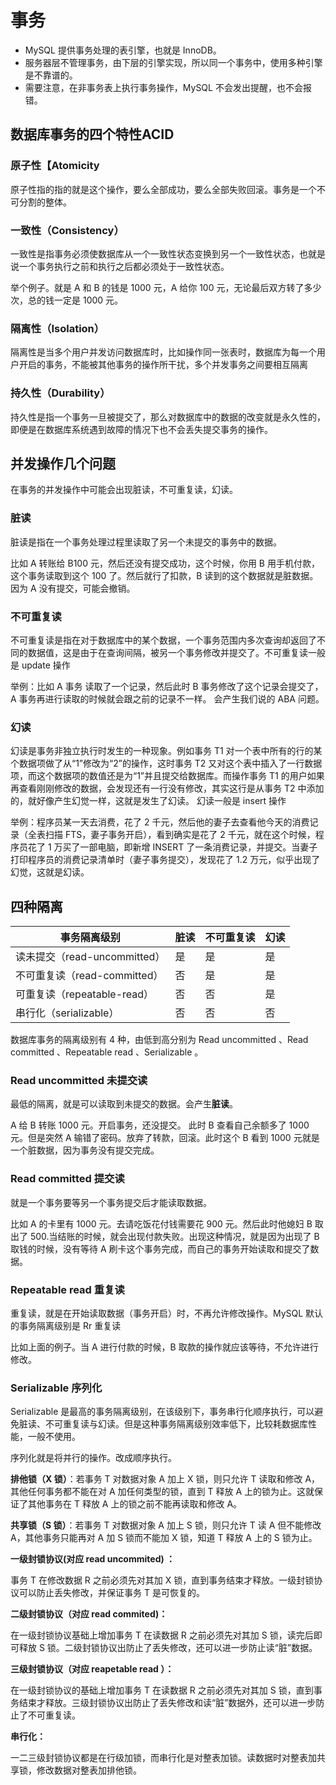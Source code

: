 # 事务

- MySQL 提供事务处理的表引擎，也就是 InnoDB。
- 服务器层不管理事务，由下层的引擎实现，所以同一个事务中，使用多种引擎是不靠谱的。
- 需要注意，在非事务表上执行事务操作，MySQL 不会发出提醒，也不会报错。

## 数据库事务的四个特性**ACID**

### 原子性【Atomicity

原子性指的指的就是这个操作，要么全部成功，要么全部失败回滚。事务是一个不可分割的整体。

### 一致性（Consistency）

一致性是指事务必须使数据库从一个一致性状态变换到另一个一致性状态，也就是说一个事务执行之前和执行之后都必须处于一致性状态。

举个例子。就是 A 和 B 的钱是 1000 元，A 给你 100 元，无论最后双方转了多少次，总的钱一定是 1000 元。

### 隔离性（Isolation）

隔离性是当多个用户并发访问数据库时，比如操作同一张表时，数据库为每一个用户开启的事务，不能被其他事务的操作所干扰，多个并发事务之间要相互隔离

### 持久性（Durability）

持久性是指一个事务一旦被提交了，那么对数据库中的数据的改变就是永久性的，即便是在数据库系统遇到故障的情况下也不会丢失提交事务的操作。

## 并发操作几个问题

在事务的并发操作中可能会出现脏读，不可重复读，幻读。

### 脏读

脏读是指在一个事务处理过程里读取了另一个未提交的事务中的数据。

比如 A 转账给 B100 元，然后还没有提交成功，这个时候，你用 B 用手机付款，这个事务读取到这个 100 了。然后就行了扣款，B 读到的这个数据就是脏数据。因为 A 没有提交，可能会撤销。

### 不可重复读

不可重复读是指在对于数据库中的某个数据，一个事务范围内多次查询却返回了不同的数据值，这是由于在查询间隔，被另一个事务修改并提交了。不可重复读一般是 update 操作

举例：比如 A 事务 读取了一个记录，然后此时 B 事务修改了这个记录会提交了，A 事务再进行读取的时候就会跟之前的记录不一样。 会产生我们说的 ABA 问题。

### 幻读

幻读是事务非独立执行时发生的一种现象。例如事务 T1 对一个表中所有的行的某个数据项做了从“1”修改为“2”的操作，这时事务 T2 又对这个表中插入了一行数据项，而这个数据项的数值还是为“1”并且提交给数据库。而操作事务 T1 的用户如果再查看刚刚修改的数据，会发现还有一行没有修改，其实这行是从事务 T2 中添加的，就好像产生幻觉一样，这就是发生了幻读。 幻读一般是 insert 操作

举例：程序员某一天去消费，花了 2 千元，然后他的妻子去查看他今天的消费记录（全表扫描 FTS，妻子事务开启），看到确实是花了 2 千元，就在这个时候，程序员花了 1 万买了一部电脑，即新增 INSERT 了一条消费记录，并提交。当妻子打印程序员的消费记录清单时（妻子事务提交），发现花了 1.2 万元，似乎出现了幻觉，这就是幻读。

## 四种隔离

| 事务隔离级别                 | 脏读 | 不可重复读 | 幻读 |
| ---------------------------- | ---- | ---------- | ---- |
| 读未提交（read-uncommitted） | 是   | 是         | 是   |
| 不可重复读（read-committed） | 否   | 是         | 是   |
| 可重复读（repeatable-read）  | 否   | 否         | 是   |
| 串行化（serializable）       | 否   | 否         | 否   |

数据库事务的隔离级别有 4 种，由低到高分别为 Read uncommitted 、Read committed 、Repeatable read 、Serializable 。

### Read uncommitted 未提交读

最低的隔离，就是可以读取到未提交的数据。会产生**脏读**。

A 给 B 转账 1000 元。开启事务，还没提交。 此时 B 查看自己余额多了 1000 元。但是突然 A 输错了密码。放弃了转款，回滚。此时这个 B 看到 1000 元就是一个脏数据，因为事务没有提交完成。

### Read committed 提交读

就是一个事务要等另一个事务提交后才能读取数据。

比如 A 的卡里有 1000 元。去请吃饭花付钱需要花 900 元。然后此时他媳妇 B 取出了 500.当结账的时候，就会出现付款失败。出现这种情况，就是因为出现了 B 取钱的时候，没有等待 A 刷卡这个事务完成，而自己的事务开始读取和提交了数据。

### Repeatable read 重复读

重复读，就是在开始读取数据（事务开启）时，不再允许修改操作。MySQL 默认的事务隔离级别是 Rr 重复读

比如上面的例子。当 A 进行付款的时候，B 取款的操作就应该等待，不允许进行修改。

### Serializable 序列化

Serializable 是最高的事务隔离级别，在该级别下，事务串行化顺序执行，可以避免脏读、不可重复读与幻读。但是这种事务隔离级别效率低下，比较耗数据库性能，一般不使用。

序列化就是将并行的操作。改成顺序执行。

**排他锁（X 锁）**：若事务 T 对数据对象 A 加上 X 锁，则只允许 T 读取和修改 A，其他任何事务都不能在对 A 加任何类型的锁，直到 T 释放 A 上的锁为止。这就保证了其他事务在 T 释放 A 上的锁之前不能再读取和修改 A。

**共享锁（S 锁）**：若事务 T 对数据对象 A 加上 S 锁，则只允许 T 读 A 但不能修改 A，其他事务只能再对 A 加 S 锁而不能加 X 锁，知道 T 释放 A 上的 S 锁为止。

**一级封锁协议(对应 read uncommited) ：**

事务 T 在修改数据 R 之前必须先对其加 X 锁，直到事务结束才释放。一级封锁协议可以防止丢失修改，并保证事务 T 是可恢复的。

**二级封锁协议（对应 read commited)：**

在一级封锁协议基础上增加事务 T 在读数据 R 之前必须先对其加 S 锁，读完后即可释放 S 锁。二级封锁协议出防止了丢失修改，还可以进一步防止读“脏”数据。

**三级封锁协议（对应 reapetable read ）：**

在一级封锁协议的基础上增加事务 T 在读数据 R 之前必须先对其加 S 锁，直到事务结束才释放。三级封锁协议出防止了丢失修改和读“脏”数据外，还可以进一步防止了不可重复读。

**串行化：**

一二三级封锁协议都是在行级加锁，而串行化是对整表加锁。读数据时对整表加共享锁，修改数据对整表加排他锁。
